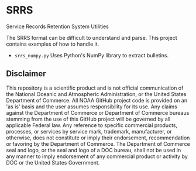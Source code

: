SRRS
====

Service Records Retention System Utilities 

The SRRS format can be difficult to understand and parse. This project contains examples of how to handle it.

* `srrs_numpy.py` Uses Python's NumPy library to extract bulletins.


## Disclaimer
This repository is a scientific product and is not official communication of the National Oceanic and Atmospheric 
Administration, or the United States Department of Commerce. All NOAA GitHub project code is provided on an 'as is' 
basis and the user assumes responsibility for its use. Any claims against the Department of Commerce or Department of 
Commerce bureaus stemming from the use of this GitHub project will be governed by all applicable Federal law. 
Any reference to specific commercial products, processes, or services by service mark, trademark, manufacturer, 
or otherwise, does not constitute or imply their endorsement, recommendation or favoring by the Department of Commerce.
The Department of Commerce seal and logo, or the seal and logo of a DOC bureau, shall not be used in any manner to 
imply endorsement of any commercial product or activity by DOC or the United States Government.